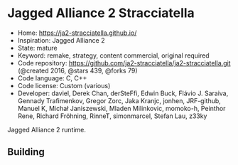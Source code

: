 # Jagged Alliance 2 Stracciatella

- Home: https://ja2-stracciatella.github.io/
- Inspiration: Jagged Alliance 2
- State: mature
- Keyword: remake, strategy, content commercial, original required
- Code repository: https://github.com/ja2-stracciatella/ja2-stracciatella.git (@created 2016, @stars 439, @forks 79)
- Code language: C, C++
- Code license: Custom (various)
- Developer: daviel, Derek Chan, derSteFfi, Edwin Buck, Flávio J. Saraiva, Gennady Trafimenkov, Gregor Zorc, Jaka Kranjc, jonhen, JRF-github, Manuel K, Michał Janiszewski, Mladen Milinkovic, momoko-h, Peinthor Rene, Richard Fröhning, RinneT, simonmarcel, Stefan Lau, z33ky

Jagged Alliance 2 runtime.

## Building
